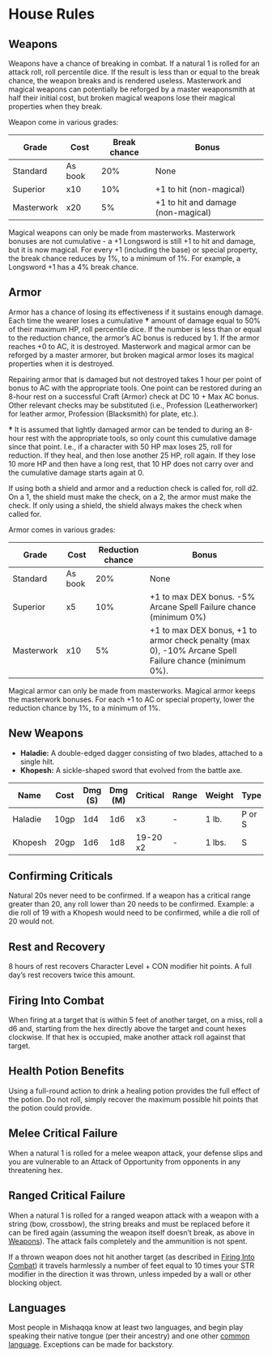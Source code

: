 # House Rules
## Weapons
Weapons have a chance of breaking in combat. If a natural 1 is rolled for an attack roll, roll percentile dice. If the result is less than or equal to the break chance, the weapon breaks and is rendered useless. Masterwork and magical weapons can potentially be reforged by a master weaponsmith at half their initial cost, but broken magical weapons lose their magical properties when they break.

Weapon come in various grades:

| Grade      | Cost    | Break chance | Bonus                              |
| ---------- | ------- | ------------ | ---------------------------------- |
| Standard   | As book | 20%          | None                               |
| Superior   | x10     | 10%          | +1 to hit (non-magical)            |
| Masterwork | x20     | 5%           | +1 to hit and damage (non-magical) |

Magical weapons can only be made from masterworks. Masterwork bonuses are not cumulative - a +1 Longsword is still +1 to hit and damage, but it is now magical. For every +1 (including the base) or special property, the break chance reduces by 1%, to a minimum of 1%. For example, a Longsword +1 has a 4% break chance.

## Armor
Armor has a chance of losing its effectiveness if it sustains enough damage.  Each time the wearer loses a cumulative **†** amount of damage equal to 50% of their maximum HP, roll percentile dice. If the number is less than or equal to the reduction chance, the armor’s AC bonus is reduced by 1. If the armor reaches +0 to AC, it is destroyed. Masterwork and magical armor can be reforged by a master armorer, but broken magical armor loses its magical properties when it is destroyed.

Repairing armor that is damaged but not destroyed takes 1 hour per point of bonus to AC with the appropriate tools. One point can be restored during an 8-hour rest on a successful Craft (Armor) check at DC 10 + Max AC bonus. Other relevant checks may be substituted (i.e., Profession (Leatherworker) for leather armor, Profession (Blacksmith) for plate, etc.).

**†** It is assumed that lightly damaged armor can be tended to during an 8-hour rest with the appropriate tools, so only count this cumulative damage since that point. I.e., if a character with 50 HP max loses 25, roll for reduction. If they heal, and then lose another 25 HP, roll again. If they lose 10 more HP and then have a long rest, that 10 HP does not carry over and the cumulative damage starts again at 0.


If using both a shield and armor and a reduction check is called for, roll d2. On a 1, the shield must make the check, on a 2, the armor must make the check. If only using a shield, the shield always makes the check when called for.

Armor comes in various grades:

| Grade      | Cost    | Reduction chance | Bonus                                                                                                  |
| ---------- | ------- | ---------------- | ------------------------------------------------------------------------------------------------------ |
| Standard   | As book | 20%              | None                                                                                                   |
| Superior   | x5      | 10%              | +1 to max DEX bonus. -5% Arcane Spell Failure chance (minimum 0%)                                      |
| Masterwork | x10     | 5%               | +1 to max DEX bonus, +1 to armor check penalty (max 0), -10% Arcane Spell Failure chance (minimum 0%). |

Magical armor can only be made from masterworks. Magical armor keeps the masterwork bonuses. For each +1 to AC or special property, lower the reduction chance by 1%, to a minimum of 1%.

## New Weapons
- **Haladie:** A double-edged dagger consisting of two blades, attached to a single hilt.
- **Khopesh:** A sickle-shaped sword that evolved from the battle axe.
	
| Name    | Cost | Dmg (S) | Dmg (M) | Critical | Range | Weight | Type   | Special |
| ------- | ---- | ------- | ------- | -------- | ----- | ------ | ------ | ------- |
| Haladie | 10gp | 1d4     | 1d6     | x3       | -     | 1 lb.  | P or S | -       |
| Khopesh | 20gp | 1d6     | 1d8     | 19-20 x2 | -     | 1 lbs. | S      | trip    |


## Confirming Criticals
Natural 20s never need to be confirmed. If a weapon has a critical range greater than 20, any roll lower than 20 needs to be confirmed. Example: a die roll of 19 with a Khopesh would need to be confirmed, while a die roll of 20 would not. 

## Rest and Recovery
8 hours of rest recovers Character Level + CON modifier hit points. A full day’s rest recovers twice this amount.

## Firing Into Combat
When firing at a target that is within 5 feet of another target, on a miss, roll a d6 and, starting from the hex directly above the target and count hexes clockwise. If that hex is occupied, make another attack roll against that target.

## Health Potion Benefits
Using a full-round action to drink a healing potion provides the full effect of the potion. Do not roll, simply recover the maximum possible hit points that the potion could provide.

## Melee Critical Failure
When a natural 1 is rolled for a melee weapon attack, your defense slips and you are vulnerable to an Attack of Opportunity from opponents in any threatening hex.

## Ranged Critical Failure
When a natural 1 is rolled for a ranged weapon attack with a weapon with a string (bow, crossbow), the string breaks and must be replaced before it can be fired again (assuming the weapon itself doesn’t break, as above in [Weapons](#weapons)). The attack fails completely and the ammunition is not spent.

If a thrown weapon does not hit another target (as described in [Firing Into Combat](#firing-into-combat)) it travels harmlessly a number of feet equal to 10 times your STR modifier in the direction it was thrown, unless impeded by a wall or other blocking object.

## Languages
Most people in Mishaqqa know at least two languages, and begin play speaking their native tongue (per their ancestry) and one other [common language](../languages_of_mishaqqa.md#common-languages). Exceptions can be made for backstory.